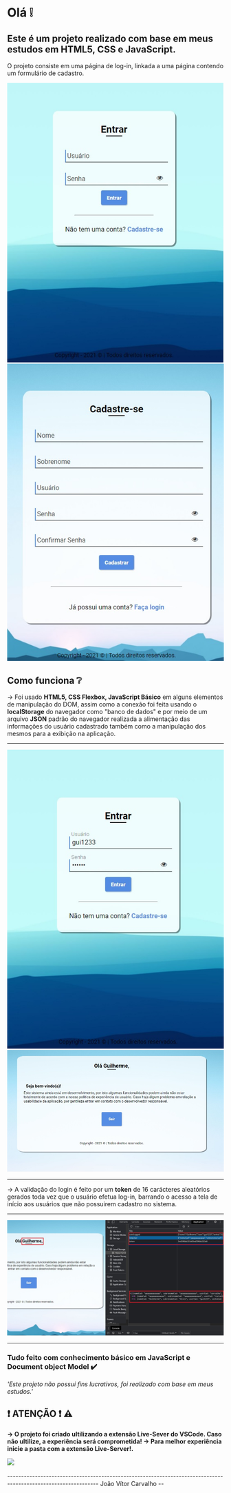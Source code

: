 <h1>Olá ❕</h1>

<h2>Este é um projeto realizado com base em meus estudos em HTML5, CSS e JavaScript. </h2>

<p>O projeto consiste em uma página de log-in, linkada a uma página contendo um formulário de cadastro.</p>

<img src="imgs/login.JPG"></img>
<br>
<img src="imgs/cadastro.JPG"></img>


<h2>Como funciona ❔</h2>
<p>
   → Foi usado <strong>HTML5, CSS Flexbox, JavaScript Básico</strong> em alguns elementos de manipulação do DOM, assim como a conexão foi feita usando o <strong>localStorage</strong> do navegador como "banco de dados" e por meio de um arquivo <strong>JSON</strong> padrão do navegador realizada a alimentação das informações do usuário cadastrado também como a manipulação dos mesmos para a exibição na aplicação.
</p>
<hr>
<img src="imgs/login-usuario.JPG"></img>
<br>
<img src="imgs/usuario-logado.JPG"></img>
<hr>
<p>
→ A validação do login é feito por um <strong>token</strong> de 16 carácteres aleatórios gerados toda vez que o usuário efetua log-in, barrando o acesso a tela de início aos usuários que não possuirem cadastro no sistema.
</p>
<hr>
<img src="imgs/exemplo.JPG"></img>
<hr>
<h3>
Tudo feito com conhecimento básico em JavaScript e Document object Model ✔️
</h3>

<em>'Este projeto não possui fins lucrativos, foi realizado com base em meus estudos.'</em>

<h2>❗ ATENÇÃO ❗ ⚠️</h2>

<strong> → O projeto foi criado ultilizando a extensão Live-Sever do VSCode. Caso não ultilize, a experiência será comprometida!
→ Para melhor experiência inicie a pasta com a extensão Live-Server!.</strong>

<img src="imgs/live-server"></img>

 --------------------------------------------------------------------------------------------------------------- João Vítor Carvalho --

